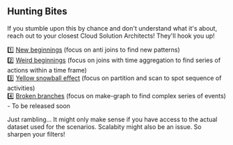 ## Hunting Bites

If you stumble upon this by chance and don't understand what it's about, reach out to your closest Cloud Solution Architects! They'll hook you up!

1️⃣ [New beginnings](/01-NewBeginnings.md) (focus on anti joins to find new patterns)        
2️⃣ [Weird beginnings](/02-WeirdBeginnings.md) (focus on joins with time aggregation to find series of actions within a time frame)        
3️⃣ [Yellow snowball effect](/03-YellowSnowballEffect.md) (focus on partition and scan to spot sequence of activities)       
4️⃣ [Broken branches](/04-BrokenBranches.md) (focus on make-graph to find complex series of events) - To be released soon         

Just rambling... It might only make sense if you have access to the actual dataset used for the scenarios. Scalabity might also be an issue. So sharpen your filters! 
